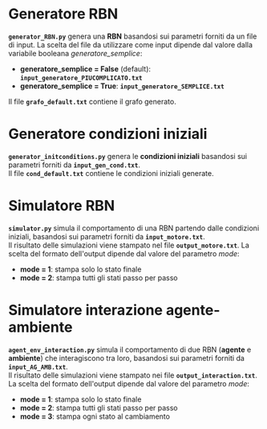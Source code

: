 # Generatore RBN

**`generator_RBN.py`** genera una **RBN** basandosi sui parametri forniti da un file di input. La scelta del file da utilizzare come input dipende dal valore dalla variabile booleana *generatore_semplice*:
- **generatore_semplice = False** (default): **`input_generatore_PIUCOMPLICATO.txt`**
- **generatore_semplice = True**: **`input_generatore_SEMPLICE.txt`**
    
Il file **`grafo_default.txt`** contiene il grafo generato.

# Generatore condizioni iniziali

**`generator_initconditions.py`** genera le **condizioni iniziali** basandosi sui parametri forniti da **`input_gen_cond.txt`**. \
Il file **`cond_default.txt`** contiene le condizioni iniziali generate.


# Simulatore RBN

**`simulator.py`** simula il comportamento di una RBN partendo dalle condizioni iniziali, basandosi sui parametri forniti da **`input_motore.txt`**. \
Il risultato delle simulazioni viene stampato nel file **`output_motore.txt`**. La scelta del formato dell'output dipende dal valore del parametro *mode*:
- **mode = 1**: stampa solo lo stato finale
- **mode = 2**: stampa tutti gli stati passo per passo 

# Simulatore interazione agente-ambiente

**`agent_env_interaction.py`** simula il comportamento di due RBN (**agente** e **ambiente**) che interagiscono tra loro, basandosi sui parametri forniti da **`input_AG_AMB.txt`**. \
Il risultato delle simulazioni viene stampato nei file **`output_interaction.txt`**. La scelta del formato dell'output dipende dal valore del parametro *mode*:
- **mode = 1**: stampa solo lo stato finale
- **mode = 2**: stampa tutti gli stati passo per passo
- **mode = 3**: stampa ogni stato al cambiamento